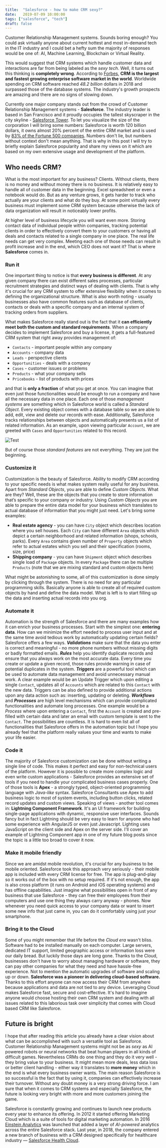 ```yaml
---
title:  "Salesforce - how to make CRM sexy?"
date:   2019-07-09 10:00:00
tags: ["salesforce", "tech"]
draft: false
---
```


Customer Relationship Management systems. Sounds boring enough? You could ask virtually anyone about current hottest and most in-demand tech in the IT industry and I could bet a hefty sum the majority of responses would be one of: AI, Machine Learning, Blockchain or Virtual Reality.

This would suggest that CRM systems which handle customer data and interactions are far from being labeled as the *sexy tech*.
Well, it turns out this thinking is **completely wrong**.
According to [Forbes](https://www.forbes.com/sites/louiscolumbus/2019/06/22/salesforce-now-has-over-19-of-the-crm-market/#64b5da6a333a), **CRM is the largest and fastest growing enterprise software market in the world**. Worldwide spending on CRM software reached *48.2 billion* dollars in 2018 and surpassed those of the database systems. The industry's growth prospects are amazing and there are no signs of slowing down.  

Currently one major company stands out from the crowd of Customer Relationship Management systems  - **Salesforce**.
The industry leader is based in San Francisco and it proudly occupies the tallest skyscraper in the city skyline - [Salesforce Tower](https://en.wikipedia.org/wiki/Salesforce_Tower). To let you visualize the size of the corporation I will bring some numbers: Salesforce is worth 120 billion dollars, it owns almost 20% percent of the entire CRM market and is used by [83% of the Fortune 500 companies](https://www.salesforce.com/company/news-press/press-releases/2018/03/180313/). Numbers don't lie, but numbers without context don't mean anything. That is why in this post I will try to briefly explain Salesforce popularity and share my views on it which are based on my own extensive usage and development of the platform.

## Who needs CRM?
What is the most important for any business? Clients. Without clients, there is no money and without money there is no business. It is relatively easy to handle all of customer data in the beginning. Excel spreadsheet or even a notebook would do. But as any venture grows, it gets harder to track who actually are your clients and what do they buy. At some point virtually every business must implement some CRM system because otherwise the lack of data organization will result in noticeably lower profits.

At higher level of business lifecycle you will want even more. Storing contact data of individual people within companies, tracking potential clients in order to effectively convert them to your customers or having all deals and contacts related to a single company in one place. The real life needs can get very complex. Meeting each one of those needs can result in profit increase and in the end, which CEO does not want it? That is where **Salesforce** comes in.

### Run it
One important thing to notice is that **every business is different**. At any given company there can exist different sales processes, particular recruitment strategies and distinct ways of dealing with clients. That is why it's crucial for any CRM system to offer extensive flexibility when it comes to defining the organizational structure. What is also worth noting - usually businesses also have common features such as database of clients, contacts or deals with a specific company and an internal system of tracking orders from suppliers.

What makes Salesforce really stand out is the fact that it **can efficiently meet both the custom and standard requirements**.
When a company decides to implement Salesforce and buy a license, it gets a full-featured CRM system that right away provides management of:

* `Contacts` - important people within any company
* `Accounts` - company data
* `Leads` - perspective clients
* `Opportunities` - deals with a company
* `Cases` - customer issues or problems
* `Products` - what your company sells
* `Pricebooks` - list of products with prices

and that is **only a fraction** of what you get at once. You can imagine that even just those functionalities would be enough to run a company and have all the necessary data in one place. Each one of those *management systems* are something which in Salesforce world is called a *Standard Object*. Every existing object comes with a database table so we are able to add, edit, view and delete our records with ease. Additionally, Salesforce tracks relationships between objects and automatically presents us a list of related information. As an example, upon viewing particular `Account`, we are greeted with `Cases` and `Opportunities` related to this record.

![Test](/images/posts/salesforceAccount.png "Neat, isn't it?")

But of course those _standard features_ are not everything. They are just the beginning.

### Customize it

Customization is the beauty of Salesforce. Ability to modify CRM according to your specific needs is what makes system really useful for any business. Apart from _Standard Objects_, you are able to define _Custom Objects_. What are they? Well, these are the objects that you create to store information that’s specific to your company or industry. Using _Custom Objects_ you are able to prepare the entire data model for your business which translates to actual database of information that you might just need. Let's bring some examples:

* **Real estate agency** - you can have `City` object which describes location where you sell houses. Each `City` can have different `Area` objects which depict a certain neighborhood and related information (shops, schools, parks). Every `Area` contains given number of `Property` objects which refer to actual estates which you sell and their specification (rooms, size, price)
* **Shipping company** - you can have `Shipment` object which describes single load of `Package` objects. In every `Package` there can be multiple `Products` (note that we are mixing standard and custom objects here)

What might be astonishing to some, all of this customization is done simply by clicking through the system. There is no need for any particular programming skills. Basically anyone is able to create all of required custom objects by hand and define the data model. What is left is to start filling up the data and inserting actual records into you org.

### Automate it

Automation is the strength of Salesforce and there are many examples how it can enrich your business processes. Start with the simplest one: **entering data**. How can we minimize the effort needed to process user input and at the same time avoid tedious work by automatically updating certain fields? Salesforce offers a few ways. **_Validations_** make sure that the data you enter is correct and meaningful - no more phone numbers without missing digits or badly formatted emails. **_Rules_** help you identify duplicate records and ensure that you always work on the most accurate data. Every time you create or update a given record, those rules provide warning in case of potential duplicates in the system. **_Triggers_** are a powerful tool which can be used to automate data management and avoid unnecessary manual work. A clear example would be an Update Trigger which upon editing a single `Contact`, updates all of `Accounts` which are related to this `Contact` with the new data. Triggers can be also defined to provide additional actions upon any data action such as: inserting, updating or deleting. **_Workflows_** and **_Processes_** are high level mechanisms which can provide complicated functionalities and automate long processes. One example would be a _Process_ where upon entering a `Contact`, first the `Account` is created and pre-filled with certain data and later an email with custom template is sent to the `Contact`. The possibilities are countless. It is hard to even list all of functionalities that Salesforce offers in the automation topic but I hope you already feel that the platform really values your time and wants to make your life easier.

### Code it
The majority of Salesforce customization can be done without writing a single line of code. This makes it perfect and easy for non-technical users of the platform. However it is possible to create more complex logic and even write custom applications - Salesforce provides an extensive set of tools if you need to handle your complicated business cases properly. One of those tools is **Apex** - a strongly typed, object-oriented programming language with *Java-like* syntax. Salesforce Consultants use Apex to  add business logic to most of system events, including button clicks, related record updates and custom views. Speaking of views - another tool comes in: **Lightning Component Framework**. It's an UI framework for building single-page applications with dynamic, responsive user interfaces. Sounds fancy but in fact Lightning should be very easy to learn for anyone who had some experience with AngularJS or even just Javascript. Lighting uses JavaScript on the client side and Apex on the server side. I'll cover an example of Lightning Component app in one of my future blog posts since the topic is a little too broad to cover it now.

### Make it mobile friendly
Since we are amidst mobile revolution, it's crucial for any business to be mobile oriented. Salesforce took this approach very seriously - their mobile app is included with every CRM license for free. The app is plug-and-play so it works out of the box with no setup required. If it's not enough, the app is also cross platform (it runs on Android and iOS operating systems) and has offline capabilities. Just imagine what possibilities open in front of any business that use Salesforce - they can free their employees from their computers and use one thing they always carry anyway - phones. Now whenever you need quick access to your company data or want to insert some new info that just came in, you can do it comfortably using just your smartphone.

### Bring it to the Cloud
Some of you might remember that life before the *Cloud era* wasn't bliss. Software had to be installed manually on each computer. Large servers, dedicated IT support, limited geographic access or information loss were our daily bread. But luckily those days are long gone. Thanks to the Cloud, businesses don't have to worry about managing hardware or software, they can pay other companies for what they need and have hassle-free experience. Not to mention the automatic upgrades of software and scaling up or down. **Salesforce was a pioneer in delivering cloud-based software.** Thanks to this effort anyone can now access their CRM from anywhere because applications and data are not tied to any device. Leveraging Cloud makes Salesforce fast, secure and cost-effective. It's hard to imagine anyone would choose hosting their own CRM system and dealing with all issues related to this laborious task over simplicity that comes with Cloud based CRM like Salesforce.

## Future is bright
I hope that after reading this article you already have a clear vision about what can be accomplished with such a versatile tool as Salesforce. Customer Relationship Management systems might not be as *sexy* as AI powered robots or neural networks that beat human players in all kinds of difficult games. Nevertheless CRMs do one thing and they do it very well - they bring value to your business. It might mean more deals, less data loss or better client handling - either way it translates to **more money** which in the end is what every business owner wants. The main reason Salesforce is so successful is the fact that by using it, companies can effectively increase their turnover. Without any doubt money is a very strong driving force. I am sure that when it comes to CRM systems and especially Salesforce, the future is looking very bright with more and more customers joining the game.

Salesforce is constantly growing and  continues to launch new products every year to enhance its offering. In 2012 it started offering Marketing Cloud which is a suite of tools for digital marketing automation. In 2016 [Einstein Analytics](https://www.salesforce.com/products/einstein/overview/) was launched that added a layer of *AI-powered* analytics across the entire Salesforce stack. Last year, in 2018, the company entered a new branch of business with a CRM designed specifically for healthcare industry — [Salesforce Health Cloud](https://www.salesforce.com/solutions/industries/healthcare/health-cloud/).
